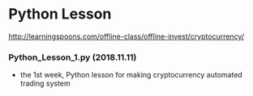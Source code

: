 # Python Lesson
http://learningspoons.com/offline-class/offline-invest/cryptocurrency/

### Python_Lesson_1.py (2018.11.11)
- the 1st week, Python lesson for making cryptocurrency automated trading system
